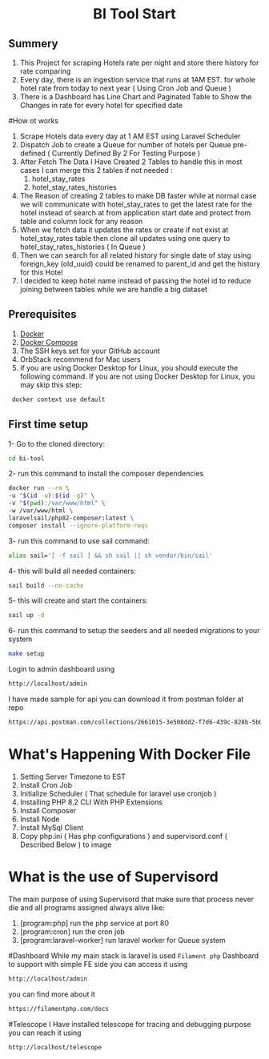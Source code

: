 <h1 align="center">BI Tool Start</h1>

## Summery
1. This Project for scraping Hotels rate per night and store there history for rate comparing
2. Every day, there is an ingestion service that runs at 1AM EST. for whole hotel rate from today to next year ( Using Cron Job and Queue )
3. There is a Dashboard has Line Chart and Paginated Table to Show the Changes in rate for every hotel for specified date

#How ot works
1. Scrape Hotels data every day at 1 AM EST using Laravel Scheduler
2. Dispatch Job to create a Queue for number of hotels per Queue pre-defined ( Currently Defined By 2 For Testing Purpose )
3. After Fetch The Data I Have Created 2 Tables to handle this in most cases I can merge this 2 tables if not needed :
   1. hotel_stay_rates
   2. hotel_stay_rates_histories
4. The Reason of creating 2 tables to make DB faster while at normal case we will communicate with hotel_stay_rates to get the latest rate for the hotel instead of search at from application start date and protect from table and column lock for any reason
5. When we fetch data it updates the rates or create if not exist at hotel_stay_rates table then clone all updates using one query to hotel_stay_rates_histories ( In Queue )
6. Then we can search for all related history for single date of stay using foreign_key (old_uuid) could be renamed to parent_id and get the history for this Hotel
7. I decided to keep hotel name instead of passing the hotel id to reduce joining between tables while we are handle a big dataset

## Prerequisites
1. [Docker](https://docs.docker.com/install/)
2. [Docker Compose](https://docs.docker.com/compose/install/)
3. The SSH keys set for your GitHub account
4. OrbStack recommend for Mac users
5. if you are using Docker Desktop for Linux, you should execute the following command. If you are not using Docker Desktop for Linux, you may skip this step:
```bash
 docker context use default
```
## First time setup
1- Go to the cloned directory:
```bash
cd bi-tool
```
2- run this command to install the composer dependencies
```bash
docker run --rm \
-u "$(id -u):$(id -g)" \
-v "$(pwd):/var/www/html" \
-w /var/www/html \
laravelsail/php82-composer:latest \
composer install --ignore-platform-reqs
```

3- run this command to use sail command:
```bash
alias sail='[ -f sail ] && sh sail || sh vendor/bin/sail'
```

4- this will build all needed containers:
```bash
sail build --no-cache
```

5- this will create and start the containers:
```bash
sail up -d
```

6- run this command to setup the seeders and all needed migrations to your system
```bash
make setup
```
Login to admin dashboard using
```bash
http://localhost/admin
```
I have made sample for api you can download it from postman folder at repo
```bash
https://api.postman.com/collections/2661015-3e508dd2-f7d6-439c-828b-5b059bdd7e4d?access_key=PMAT-01HDD9X5F33PK8FCA3X72AYTZM
```

# What's Happening With Docker File
1. Setting Server Timezone to EST
2. Install Cron Job
3. Initialize Scheduler ( That schedule for laravel use cronjob )
4. Installing PHP 8.2 CLI With PHP Extensions
5. Install Composer
6. Install Node
7. Install MySql Client
8. Copy php.ini ( Has php configurations ) and supervisord.conf ( Described Below ) to image

# What is the use of Supervisord
The main purpose of using Supervisord that make sure that process never die and all programs assigned always alive like:
1. [program:php] run the php service at port 80
2. [program:cron] run the cron job
3. [program:laravel-worker] run laravel worker for Queue system

#Dashboard
While my main stack is laravel is used `Filament php` Dashboard to support with simple FE side 
you can access it using
```bash
http://localhost/admin
```
you can find more about it
```bash
https://filamentphp.com/docs
```

#Telescope
I Have installed telescope for tracing and debugging purpose you can reach it using
```bash
http://localhost/telescope
```